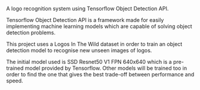 A logo recognition system using Tensorflow Object Detection API.

Tensorflow Object Detection API is a framework made for easily implementing machine learning models which are capable of solving object detection problems.

This project uses a Logos In The Wild dataset in order to train an object detection model to recognise new unseen images of logos. 

The initial model used is SSD Resnet50 V1 FPN 640x640 which is a pre-trained model provided by Tensorflow. Other models will be trained too in order to find the one that gives the best trade-off between performance and speed.
